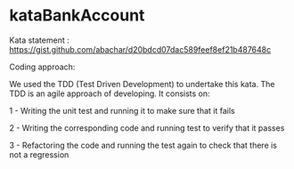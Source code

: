 # kataBankAccount

Kata statement : https://gist.github.com/abachar/d20bdcd07dac589feef8ef21b487648c

Coding approach: 

 We used the TDD (Test Driven Development) to undertake this kata. The TDD is an agile approach of developing. It consists on:
 
 1 - Writing the unit test and running it to make sure that it fails
 
 2 - Writing the corresponding code and running test to verify that it passes
 
 3 - Refactoring the code and running the test again to check that there is not a regression

